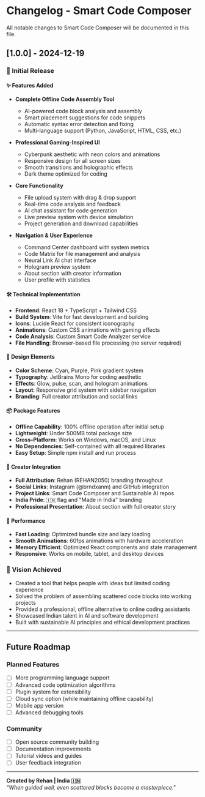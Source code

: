 # Changelog - Smart Code Composer

All notable changes to Smart Code Composer will be documented in this file.

## [1.0.0] - 2024-12-19

### 🎉 Initial Release

#### ✨ Features Added
- **Complete Offline Code Assembly Tool**
  - AI-powered code block analysis and assembly
  - Smart placement suggestions for code snippets
  - Automatic syntax error detection and fixing
  - Multi-language support (Python, JavaScript, HTML, CSS, etc.)

- **Professional Gaming-Inspired UI**
  - Cyberpunk aesthetic with neon colors and animations
  - Responsive design for all screen sizes
  - Smooth transitions and holographic effects
  - Dark theme optimized for coding

- **Core Functionality**
  - File upload system with drag & drop support
  - Real-time code analysis and feedback
  - AI chat assistant for code generation
  - Live preview system with device simulation
  - Project generation and download capabilities

- **Navigation & User Experience**
  - Command Center dashboard with system metrics
  - Code Matrix for file management and analysis
  - Neural Link AI chat interface
  - Hologram preview system
  - About section with creator information
  - User profile with statistics

#### 🛠️ Technical Implementation
- **Frontend**: React 18 + TypeScript + Tailwind CSS
- **Build System**: Vite for fast development and building
- **Icons**: Lucide React for consistent iconography
- **Animations**: Custom CSS animations with gaming effects
- **Code Analysis**: Custom Smart Code Analyzer service
- **File Handling**: Browser-based file processing (no server required)

#### 🎨 Design Elements
- **Color Scheme**: Cyan, Purple, Pink gradient system
- **Typography**: JetBrains Mono for coding aesthetic
- **Effects**: Glow, pulse, scan, and hologram animations
- **Layout**: Responsive grid system with sidebar navigation
- **Branding**: Full creator attribution and social links

#### 📦 Package Features
- **Offline Capability**: 100% offline operation after initial setup
- **Lightweight**: Under 500MB total package size
- **Cross-Platform**: Works on Windows, macOS, and Linux
- **No Dependencies**: Self-contained with all required libraries
- **Easy Setup**: Simple npm install and run process

#### 🔗 Creator Integration
- **Full Attribution**: Rehan (REHAN2050) branding throughout
- **Social Links**: Instagram (@brndxanm) and GitHub integration
- **Project Links**: Smart Code Composer and Sustainable AI repos
- **India Pride**: 🇮🇳 flag and "Made in India" branding
- **Professional Presentation**: About section with full creator story

#### 🚀 Performance
- **Fast Loading**: Optimized bundle size and lazy loading
- **Smooth Animations**: 60fps animations with hardware acceleration
- **Memory Efficient**: Optimized React components and state management
- **Responsive**: Works on mobile, tablet, and desktop devices

### 🎯 Vision Achieved
- Created a tool that helps people with ideas but limited coding experience
- Solved the problem of assembling scattered code blocks into working projects
- Provided a professional, offline alternative to online coding assistants
- Showcased Indian talent in AI and software development
- Built with sustainable AI principles and ethical development practices

---

## Future Roadmap

### Planned Features
- [ ] More programming language support
- [ ] Advanced code optimization algorithms
- [ ] Plugin system for extensibility
- [ ] Cloud sync option (while maintaining offline capability)
- [ ] Mobile app version
- [ ] Advanced debugging tools

### Community
- [ ] Open source community building
- [ ] Documentation improvements
- [ ] Tutorial videos and guides
- [ ] User feedback integration

---

**Created by Rehan | India 🇮🇳**  
*"When guided well, even scattered blocks become a masterpiece."*